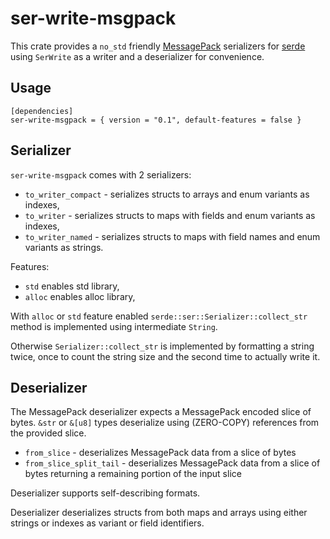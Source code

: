 ser-write-msgpack
=================

This crate provides a `no_std` friendly [MessagePack](https://msgpack.org) serializers for [serde](https://crates.io/crates/serde) using `SerWrite` as a writer and a deserializer for convenience.


Usage
-----

```
[dependencies]
ser-write-msgpack = { version = "0.1", default-features = false }
```


Serializer
----------

`ser-write-msgpack` comes with 2 serializers:

* `to_writer_compact` - serializes structs to arrays and enum variants as indexes,
* `to_writer` - serializes structs to maps with fields and enum variants as indexes,
* `to_writer_named` - serializes structs to maps with field names and enum variants as strings.

Features:

* `std` enables std library,
* `alloc` enables alloc library,

With `alloc` or `std` feature enabled `serde::ser::Serializer::collect_str` method is implemented using intermediate `String`.

Otherwise `Serializer::collect_str` is implemented by formatting a string twice, once to count the string size and the second time to actually write it.


Deserializer
------------

The MessagePack deserializer expects a MessagePack encoded slice of bytes. `&str` or `&[u8]` types deserialize using (ZERO-COPY) references from the provided slice.

* `from_slice` - deserializes MessagePack data from a slice of bytes
* `from_slice_split_tail` - deserializes MessagePack data from a slice of bytes returning a remaining portion of the input slice

Deserializer supports self-describing formats.

Deserializer deserializes structs from both maps and arrays using either strings or indexes as variant or field identifiers.
